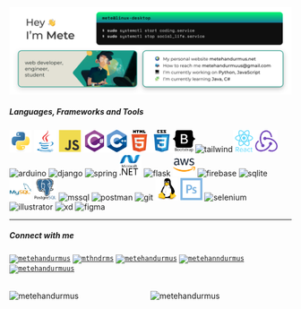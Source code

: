 ![About Me](images/first_banner.svg)
<br />
<h5 align="left"><b>Languages, Frameworks and Tools</b></h5>
<p align="left">
   <img height="40" width="40"
      src="https://raw.githubusercontent.com/devicons/devicon/master/icons/python/python-original.svg" alt="python" />
   <img height="40" width="40"
      src="https://raw.githubusercontent.com/devicons/devicon/master/icons/java/java-original.svg" alt="java" />
   <img height="40" width="40"
      src="https://raw.githubusercontent.com/devicons/devicon/master/icons/javascript/javascript-original.svg" alt="javascript" />
    <img height="40" width="40"
      src="https://raw.githubusercontent.com/devicons/devicon/master/icons/csharp/csharp-original.svg" alt="csharp" /><img height="40" width="40"
      src="https://raw.githubusercontent.com/devicons/devicon/master/icons/cplusplus/cplusplus-original.svg" alt="cplusplus" /><img height="40" width="40"
      src="https://raw.githubusercontent.com/devicons/devicon/master/icons/html5/html5-original-wordmark.svg" alt="html5" /><img height="40" width="40"
      src="https://raw.githubusercontent.com/devicons/devicon/master/icons/css3/css3-original-wordmark.svg" alt="css3" /><img height="40" width="40"
      src="https://raw.githubusercontent.com/devicons/devicon/master/icons/bootstrap/bootstrap-plain-wordmark.svg" alt="bootstrap" /><img height="40" width="40"
      src="https://www.vectorlogo.zone/logos/tailwindcss/tailwindcss-icon.svg" alt="tailwind"/><img height="40" width="40"
      src="https://raw.githubusercontent.com/devicons/devicon/master/icons/react/react-original-wordmark.svg" alt="react" /><img height="40" width="40" 
      src="https://raw.githubusercontent.com/devicons/devicon/master/icons/redux/redux-original.svg" alt="redux" /><img height="40" width="40"
      src="https://cdn.worldvectorlogo.com/logos/arduino-1.svg" alt="arduino" />
   <img height="40" width="40" src="https://cdn.worldvectorlogo.com/logos/django.svg" alt="django"/>
   <img height="40" width="40" src="https://www.vectorlogo.zone/logos/springio/springio-icon.svg" alt="spring" />
   <img height="40" width="40"
      src="https://raw.githubusercontent.com/devicons/devicon/master/icons/dot-net/dot-net-original-wordmark.svg"
      alt="dotnet" />
   <img height="40" width="40" src="https://www.vectorlogo.zone/logos/pocoo_flask/pocoo_flask-icon.svg" alt="flask" />
   <img height="40" width="40"
      src="https://raw.githubusercontent.com/devicons/devicon/master/icons/amazonwebservices/amazonwebservices-original-wordmark.svg"
      alt="aws" />
   <img height="40" width="40"
      src="https://www.vectorlogo.zone/logos/firebase/firebase-icon.svg" alt="firebase" />
   <img height="40" width="40"
      src="https://www.vectorlogo.zone/logos/sqlite/sqlite-icon.svg" alt="sqlite" />
   <img height="40" width="40"
      src="https://raw.githubusercontent.com/devicons/devicon/master/icons/mysql/mysql-original-wordmark.svg" alt="mysql" />
   <img height="40" width="40"
      src="https://raw.githubusercontent.com/devicons/devicon/master/icons/postgresql/postgresql-original-wordmark.svg" alt="postgresql" />
   <img height="40" width="40" src="https://www.svgrepo.com/show/303229/microsoft-sql-server-logo.svg" alt="mssql" />
   <img height="40" width="40" 
      src="https://www.vectorlogo.zone/logos/getpostman/getpostman-icon.svg" alt="postman" />
   <img height="40" width="40"
      src="https://www.vectorlogo.zone/logos/git-scm/git-scm-icon.svg" alt="git" />
   <img height="40" width="40"
      src="https://raw.githubusercontent.com/devicons/devicon/master/icons/linux/linux-original.svg" alt="linux" />
   <img height="40" width="40"
      src="https://raw.githubusercontent.com/devicons/devicon/master/icons/photoshop/photoshop-line.svg"
      alt="photoshop" />
   <img height="40" width="40"
      src="https://raw.githubusercontent.com/detain/svg-logos/780f25886640cef088af994181646db2f6b1a3f8/svg/selenium-logo.svg"
      alt="selenium" />
   <img height="40" width="40"
      src="https://www.vectorlogo.zone/logos/adobe_illustrator/adobe_illustrator-icon.svg" alt="illustrator" />
   <img height="40" width="40"
      src="https://cdn.worldvectorlogo.com/logos/adobe-xd.svg" alt="xd" />
   <img height="40" width="40" src="https://www.vectorlogo.zone/logos/figma/figma-icon.svg" alt="figma" />
</p>
<hr>
<h5 align="left"><b>Connect with me</b></h5>
<p align="left">
   <a href="https://codepen.io/metehandurmus" target="blank"><code><img align="center" src="https://raw.githubusercontent.com/rahuldkjain/github-profile-readme-generator/master/src/images/icons/Social/codepen.svg" alt="metehandurmus" height="40" width="40" /></code></a>
<a href="https://twitter.com/mthndrms" target="blank"><code><img align="center" src="https://raw.githubusercontent.com/rahuldkjain/github-profile-readme-generator/master/src/images/icons/Social/twitter.svg" alt="mthndrms" height="40" width="40" /></code></a>
<a href="https://linkedin.com/in/metehandurmus" target="blank"><code><img align="center" src="https://raw.githubusercontent.com/rahuldkjain/github-profile-readme-generator/master/src/images/icons/Social/linked-in-alt.svg" alt="metehandurmus" height="40" width="40" /></code></a>
<a href="https://instagram.com/metehanndurmus" target="blank"><code><img align="center" src="https://raw.githubusercontent.com/rahuldkjain/github-profile-readme-generator/master/src/images/icons/Social/instagram.svg" alt="metehanndurmus" height="40" width="40" /></code></a>
<a href="https://www.hackerrank.com/metehandurmuus" target="blank"><code><img align="center" src="https://raw.githubusercontent.com/rahuldkjain/github-profile-readme-generator/master/src/images/icons/Social/hackerrank.svg" alt="metehandurmuus" height="40" width="40" /></code></a>
</p>
<br />
<img align="left" width="44.5%" src="https://github-readme-stats.vercel.app/api/top-langs?username=metehandurmus&show_icons=true&locale=en&layout=compact" alt="metehandurmus" /><img align="right" width="50%" src="https://github-readme-stats.vercel.app/api?username=metehandurmus&show_icons=true&locale=en" alt="metehandurmus" />